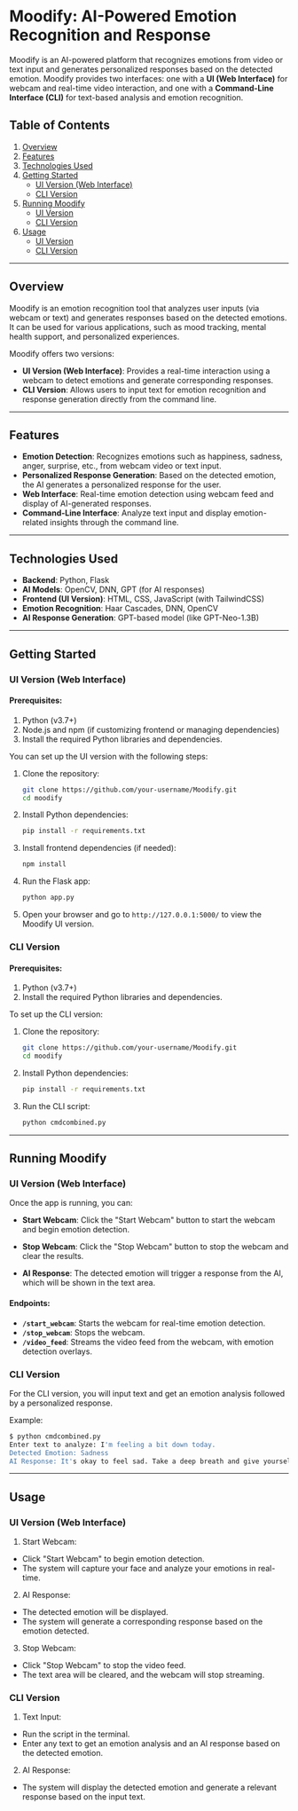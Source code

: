 # **Moodify: AI-Powered Emotion Recognition and Response**

Moodify is an AI-powered platform that recognizes emotions from video or text input and generates personalized responses based on the detected emotion. Moodify provides two interfaces: one with a **UI (Web Interface)** for webcam and real-time video interaction, and one with a **Command-Line Interface (CLI)** for text-based analysis and emotion recognition.

## **Table of Contents**
1. [Overview](#overview)
2. [Features](#features)
3. [Technologies Used](#technologies-used)
4. [Getting Started](#getting-started)
    - [UI Version (Web Interface)](#ui-version-web-interface)
    - [CLI Version](#cli-version)
5. [Running Moodify](#running-moodify)
    - [UI Version](#running-the-ui-version)
    - [CLI Version](#running-the-cli-version)
6. [Usage](#usage)
    - [UI Version](#usage-ui-version)
    - [CLI Version](#usage-cli-version)

---

## **Overview**

Moodify is an emotion recognition tool that analyzes user inputs (via webcam or text) and generates responses based on the detected emotions. It can be used for various applications, such as mood tracking, mental health support, and personalized experiences.

Moodify offers two versions:
- **UI Version (Web Interface)**: Provides a real-time interaction using a webcam to detect emotions and generate corresponding responses.
- **CLI Version**: Allows users to input text for emotion recognition and response generation directly from the command line.

---

## **Features**
- **Emotion Detection**: Recognizes emotions such as happiness, sadness, anger, surprise, etc., from webcam video or text input.
- **Personalized Response Generation**: Based on the detected emotion, the AI generates a personalized response for the user.
- **Web Interface**: Real-time emotion detection using webcam feed and display of AI-generated responses.
- **Command-Line Interface**: Analyze text input and display emotion-related insights through the command line.

---

## **Technologies Used**
- **Backend**: Python, Flask
- **AI Models**: OpenCV, DNN, GPT (for AI responses)
- **Frontend (UI Version)**: HTML, CSS, JavaScript (with TailwindCSS)
- **Emotion Recognition**: Haar Cascades, DNN, OpenCV
- **AI Response Generation**: GPT-based model (like GPT-Neo-1.3B)

---

## **Getting Started**

### **UI Version (Web Interface)**

#### Prerequisites:
1. Python (v3.7+)
2. Node.js and npm (if customizing frontend or managing dependencies)
3. Install the required Python libraries and dependencies.

You can set up the UI version with the following steps:

1. Clone the repository:
    ```bash
    git clone https://github.com/your-username/Moodify.git
    cd moodify
    ```

2. Install Python dependencies:
    ```bash
    pip install -r requirements.txt
    ```

3. Install frontend dependencies (if needed):
    ```bash
    npm install
    ```

4. Run the Flask app:
    ```bash
    python app.py
    ```

5. Open your browser and go to `http://127.0.0.1:5000/` to view the Moodify UI version.

### **CLI Version**

#### Prerequisites:
1. Python (v3.7+)
2. Install the required Python libraries and dependencies.

To set up the CLI version:

1. Clone the repository:
    ```bash
    git clone https://github.com/your-username/Moodify.git
    cd moodify
    ```

2. Install Python dependencies:
    ```bash
    pip install -r requirements.txt
    ```

3. Run the CLI script:
    ```bash
    python cmdcombined.py
    ```

---

## **Running Moodify**

### **UI Version (Web Interface)**

Once the app is running, you can:
- **Start Webcam**: Click the "Start Webcam" button to start the webcam and begin emotion detection.
- **Stop Webcam**: Click the "Stop Webcam" button to stop the webcam and clear the results.

- **AI Response**: The detected emotion will trigger a response from the AI, which will be shown in the text area.

#### Endpoints:
- **`/start_webcam`**: Starts the webcam for real-time emotion detection.
- **`/stop_webcam`**: Stops the webcam.
- **`/video_feed`**: Streams the video feed from the webcam, with emotion detection overlays.

### **CLI Version**

For the CLI version, you will input text and get an emotion analysis followed by a personalized response.

Example:
```bash
$ python cmdcombined.py
Enter text to analyze: I'm feeling a bit down today.
Detected Emotion: Sadness
AI Response: It's okay to feel sad. Take a deep breath and give yourself some time.
```
---

## **Usage**

### **UI Version (Web Interface)**

1. Start Webcam:
- Click "Start Webcam" to begin emotion detection.
- The system will capture your face and analyze your emotions in real-time.
2. AI Response:
- The detected emotion will be displayed.
- The system will generate a corresponding response based on the emotion detected.
3. Stop Webcam:
- Click "Stop Webcam" to stop the video feed.
- The text area will be cleared, and the webcam will stop streaming.
  
### **CLI Version**

1. Text Input:
- Run the script in the terminal.
- Enter any text to get an emotion analysis and an AI response based on the detected emotion.
2. AI Response:
- The system will display the detected emotion and generate a relevant response based on the 
   input text.


